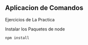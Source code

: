 ## Aplicacion de Comandos

Ejercicios de La Practica

Instalar los Paquetes de node


```
npm install

```